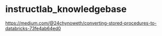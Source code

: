 # instructlab_knowledgebase

https://medium.com/@24chynoweth/converting-stored-procedures-to-databricks-73fe4ab64ed0


